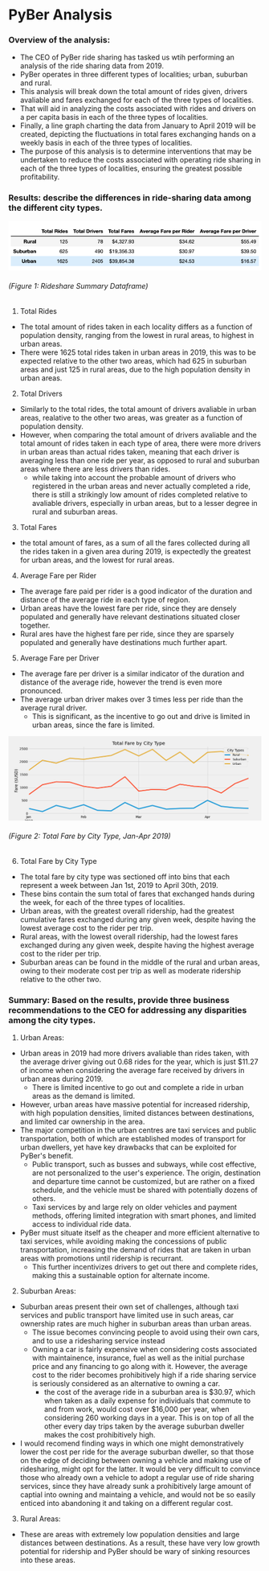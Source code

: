 # PyBer Analysis

### Overview of the analysis:
- The CEO of PyBer ride sharing has tasked us wtih performing an analysis of the ride sharing data from 2019.
- PyBer operates in three different types of localities; urban, suburban and rural.
- This analysis will break down the total amount of rides given, drivers avaliable and fares exchanged for each of the three types of localities.
- That will aid in analyzing the costs associated with rides and drivers on a per capita basis in each of the three types of localities. 
- Finally, a line graph charting the data from January to April 2019 will be created, depicting the fluctuations in total fares exchanging hands on a weekly basis in each of the three types of localities. 
- The purpose of this analysis is to determine interventions that may be undertaken to reduce the costs associated with operating ride sharing in each of the three types of localities, ensuring the greatest possible profitability. 


### Results: describe the differences in ride-sharing data among the different city types.

![Summary Dataframe](https://github.com/asadca4u/PyBer_Analysis/blob/master/analysis/Rideshare%20summary%20df.png)
###### (Figure 1: Rideshare Summary Dataframe)

1. Total Rides
  - The total amount of rides taken in each locality differs as a function of population density, ranging from the lowest in rural areas, to highest in urban areas. 
  - There were 1625 total rides taken in urban areas in 2019, this was to be expected relative to the other two areas, which had 625 in suburban areas and just 125 in rural areas, due to the high population density in urban areas. 
2. Total Drivers
  - Similarly to the total rides, the total amount of drivers avaliable in urban areas, realative to the other two areas, was greater as a function of population density.
  - However, when comparing the total amount of drivers avaliable and the total amount of rides taken in each type of area, there were more drivers in urban areas than actual rides taken, meaning that each driver is averaging less than one ride per year, as opposed to rural and suburban areas where there are less drivers than rides. 
    - while taking into account the probable amount of drivers who registered in the urban areas and never actually completed a ride, there is still a strikingly low amount of rides completed relative to avaliable drivers, especially in urban areas, but to a lesser degree in rural and suburban areas. 
3. Total Fares
  - the total amount of fares, as a sum of all the fares collected during all the rides taken in a given area during 2019, is expectedly the greatest for urban areas, and the lowest for rural areas. 
4. Average Fare per Rider
  - The average fare paid per rider is a good indicator of the duration and distance of the average ride in each type of region. 
  - Urban areas have the lowest fare per ride, since they are densely populated and generally have relevant destinations situated closer together. 
  - Rural ares have the highest fare per ride, since they are sparsely populated and generally have destinations much further apart. 
5. Average Fare per Driver
  - The average fare per driver is a similar indicator of the duration and distance of the average ride, however the trend is even more pronounced.
  - The average urban driver makes over 3 times less per ride than the average rural driver. 
    - This is significant, as the incentive to go out and drive is limited in urban areas, since the fare is limited. 

![Total Fare by City Type (Jan - April 2019)](https://github.com/asadca4u/PyBer_Analysis/blob/master/analysis/PyBer_fare_summary.png)
###### (Figure 2: Total Fare by City Type, Jan-Apr 2019)

6. Total Fare by City Type
  - The total fare by city type was sectioned off into bins that each represent a week between Jan 1st, 2019 to April 30th, 2019. 
  - These bins contain the sum total of fares that exchanged hands during the week, for each of the three types of localities. 
  - Urban areas, with the greatest overall ridership, had the greatest cumulative fares exchanged during any given week, despite having the lowest average cost to the rider per trip. 
  - Rural areas, with the lowest overall ridership, had the lowest fares exchanged during any given week, despite having the highest average cost to the rider per trip. 
  - Suburban areas can be found in the middle of the rural and urban areas, owing to their moderate cost per trip as well as moderate ridership relative to the other two. 

### Summary: Based on the results, provide three business recommendations to the CEO for addressing any disparities among the city types.
1. Urban Areas:
  - Urban areas in 2019 had more drivers avaliable than rides taken, with the average driver giving out 0.68 rides for the year, which is just $11.27 of income when considering the average fare received by drivers in urban areas during 2019. 
    - There is limited incentive to go out and complete a ride in urban areas as the demand is limited.
  - However, urban areas have massive potential for increased ridership, with high population densities, limited distances between destinations, and limited car ownership in the area. 
  - The major competition in the urban centres are taxi services and public transportation, both of which are established modes of transport for urban dwellers, yet have key drawbacks that can be exploited for PyBer's benefit. 
    - Public transport, such as busses and subways, while cost effective, are not personalized to the user's experience. The origin, destination and departure time cannot be customized, but are rather on a fixed schedule, and the vehicle must be shared with potentially dozens of others. 
    - Taxi services by and large rely on older vehicles and payment methods, offering limited integration with smart phones, and limited access to individual ride data.
 - PyBer must situate itself as the cheaper and more efficient alternative to taxi services, while avoiding making the concessions of public transportation, increasing the demand of rides that are taken in urban areas with promotions until ridership is recurrant. 
    - This further incentivizes drivers to get out there and complete rides, making this a sustainable option for alternate income. 
    
2. Suburban Areas:
  - Suburban areas present their own set of challenges, although taxi services and public transport have limited use in such areas, car ownership rates are much higher in suburban areas than urban areas. 
    - The issue becomes convincing people to avoid using their own cars, and to use a ridesharing service instead
    - Owning a car is fairly expensive when considering costs associated with maintainence, insurance, fuel as well as the initial purchase price and any financing to go along with it. However, the average cost to the rider becomes prohibitively high if a ride sharing service is seriously considered as an alternative to owning a car.
      - the cost of the average ride in a suburban area is $30.97, which when taken as a daily expense for individuals that commute to and from work, would cost over $16,000 per year, when considering 260 working days in a year. This is on top of all the other every day trips taken by the average suburban dweller makes the cost prohibitively high. 
  - I would recomend finding ways in which one might demonstratively lower the cost per ride for the average suburban dweller, so that those on the edge of deciding between owning a vehicle and making use of ridesharing, might opt for the latter. It would be very difficult to convince those who already own a vehicle to adopt a regular use of ride sharing services, since they have already sunk a prohibitively large amount of captial into owning and maintaing a vehicle, and would not be so easily enticed into abandoning it and taking on a different regular cost. 
  
  
3. Rural Areas:
  - These are areas with extremely low population densities and large distances between destinations. As a result, these have very low growth potential for ridership and PyBer should be wary of sinking resources into these areas. 
